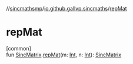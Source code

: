 //[sincmathsmp](../../index.md)/[io.github.gallvp.sincmaths](index.md)/[repMat](rep-mat.md)

# repMat

[common]\
fun [SincMatrix](-sinc-matrix/index.md).[repMat](rep-mat.md)(m: [Int](https://kotlinlang.org/api/latest/jvm/stdlib/kotlin/-int/index.html), n: [Int](https://kotlinlang.org/api/latest/jvm/stdlib/kotlin/-int/index.html)): [SincMatrix](-sinc-matrix/index.md)
